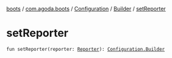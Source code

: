 [boots](../../../index.md) / [com.agoda.boots](../../index.md) / [Configuration](../index.md) / [Builder](index.md) / [setReporter](./set-reporter.md)

# setReporter

`fun setReporter(reporter: `[`Reporter`](../../-reporter/index.md)`): `[`Configuration.Builder`](index.md)